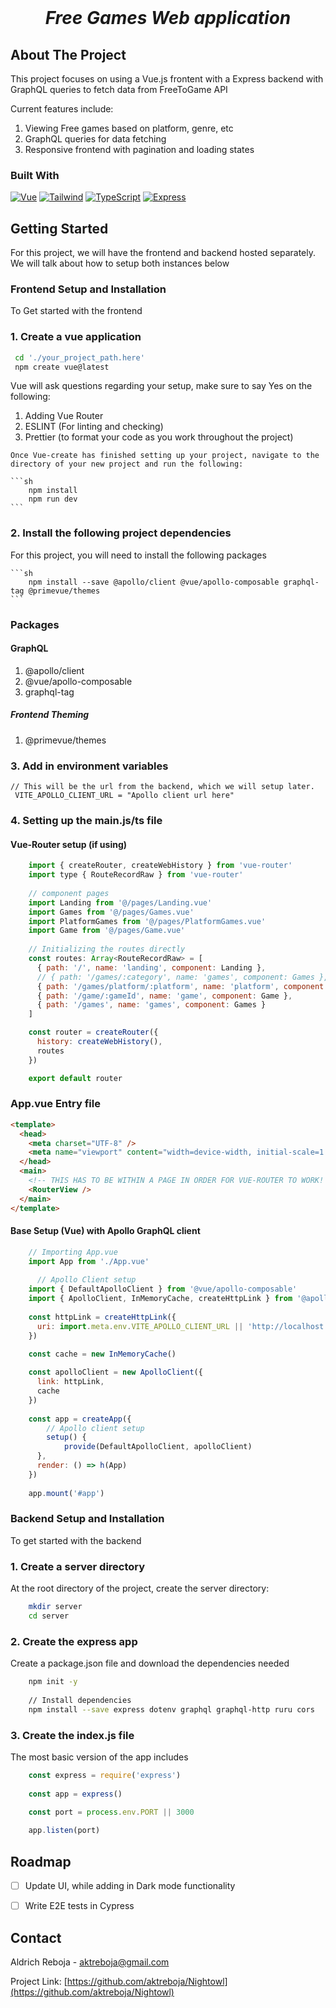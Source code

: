 <!-- PROJECT LOGO -->
<br />
<h1 align="center"><i>Free Games Web application</i></h1>
<!-- ABOUT THE PROJECT -->

<span id="about-the-project"></span>
## About The Project

This project focuses on using a Vue.js frontent with a Express backend with GraphQL queries to fetch data from FreeToGame API

Current features include: 

1. Viewing Free games based on platform, genre, etc
2. GraphQL queries for data fetching
3. Responsive frontend with pagination and loading states

<h3 name = "built-with"> Built With</h3>

[![Vue][Vue.js]][Vue-url]
[![Tailwind][Tailwind]][Tailwind-url]
[![TypeScript][TypeScript]][TypeScript-url]
[![Express][Express]][Express-url]



## Getting Started

For this project, we will have the frontend and backend hosted separately. We will talk about how to setup both instances below

### Frontend Setup and Installation

To Get started with the frontend
### 1. Create a vue application
   ```sh
    cd './your_project_path.here'
    npm create vue@latest
   ```
   
   Vue will ask questions regarding your setup, make sure to say Yes on the following:
   
   1. Adding Vue Router
   2. ESLINT (For linting and checking)
   3. Prettier (to format your code as you work throughout the project)
  
    Once Vue-create has finished setting up your project, navigate to the directory of your new project and run the following:

    ```sh
        npm install 
        npm run dev
    ```


### 2. Install the following project dependencies
For this project, you will need to install the following packages

    ```sh
        npm install --save @apollo/client @vue/apollo-composable graphql-tag @primevue/themes
    ```

### Packages
   
#### GraphQL
 
1. @apollo/client
2. @vue/apollo-composable 
3. graphql-tag
    
##### Frontend Theming
    
1. @primevue/themes
    
### 3. Add in environment variables
   ```env
   // This will be the url from the backend, which we will setup later. 
    VITE_APOLLO_CLIENT_URL = "Apollo client url here"
   ```

### 4. Setting up the main.js/ts file

#### Vue-Router setup (if using)

```js
    import { createRouter, createWebHistory } from 'vue-router'
    import type { RouteRecordRaw } from 'vue-router'
    
    // component pages
    import Landing from '@/pages/Landing.vue'
    import Games from '@/pages/Games.vue'
    import PlatformGames from '@/pages/PlatformGames.vue'
    import Game from '@/pages/Game.vue'
    
    // Initializing the routes directly
    const routes: Array<RouteRecordRaw> = [
      { path: '/', name: 'landing', component: Landing },
      // { path: '/games/:category', name: 'games', component: Games },
      { path: '/games/platform/:platform', name: 'platform', component: PlatformGames },
      { path: '/game/:gameId', name: 'game', component: Game },
      { path: '/games', name: 'games', component: Games }
    ]

    const router = createRouter({
      history: createWebHistory(),
      routes
    })

    export default router
```

### App.vue Entry file

```html
<template>
  <head>
    <meta charset="UTF-8" />
    <meta name="viewport" content="width=device-width, initial-scale=1.0" />
  </head>
  <main>
    <!-- THIS HAS TO BE WITHIN A PAGE IN ORDER FOR VUE-ROUTER TO WORK! -->
    <RouterView />
  </main>
</template>
```

#### Base Setup (Vue) with Apollo GraphQL client

```js
    // Importing App.vue
    import App from './App.vue'
    
      // Apollo Client setup
    import { DefaultApolloClient } from '@vue/apollo-composable'
    import { ApolloClient, InMemoryCache, createHttpLink } from '@apollo/client/core'
    
    const httpLink = createHttpLink({
      uri: import.meta.env.VITE_APOLLO_CLIENT_URL || 'http://localhost:3000/graphql'
    })

    const cache = new InMemoryCache()
    
    const apolloClient = new ApolloClient({
      link: httpLink,
      cache
    })
    
    const app = createApp({
        // Apollo client setup
        setup() {
            provide(DefaultApolloClient, apolloClient)
      },
      render: () => h(App)
    })
    
    app.mount('#app')
```

### Backend Setup and Installation

To get started with the backend

### 1. Create a server directory

At the root directory of the project, create the server directory:

```sh
    mkdir server
    cd server
```

### 2. Create the express app

Create a package.json file and download the dependencies needed

```sh
    npm init -y
    
    // Install dependencies
    npm install --save express dotenv graphql graphql-http ruru cors 
```

### 3. Create the index.js file

The most basic version of the app includes

```js
    const express = require('express')
    
    const app = express()

    const port = process.env.PORT || 3000
    
    app.listen(port)
```


## Roadmap

- [ ] Update UI, while adding in Dark mode functionality
- [ ] Write E2E tests in Cypress


<!-- CONTACT -->

## Contact

Aldrich Reboja - aktreboja@gmail.com

Project Link: [https://github.com/aktreboja/Nightowl](https://github.com/aktreboja/Nightowl)

<!-- MARKDOWN LINKS & IMAGES -->
<!-- https://www.markdownguide.org/basic-syntax/#reference-style-links -->

[linkedin-shield]: https://img.shields.io/badge/-LinkedIn-black.svg?style=for-the-badge&logo=linkedin&colorB=555
[linkedin-url]: https://linkedin.com/in/aktreboja
[Vue.js]: https://img.shields.io/badge/Vue.js-35495E?style=for-the-badge&logo=vuedotjs&logoColor=4FC08D
[Vue-url]: https://vuejs.org/
[TypeScript]: https://img.shields.io/badge/TypeScript-007ACC?style=for-the-badge&logo=typescript&logoColor=whi
[TypeScript-url]: https://www.typescriptlang.org/
[Tailwind]: https://img.shields.io/badge/tailwindcss-0F172A?style=for-the-badge&logo=tailwindcss
[Tailwind-url]: https://tailwindcss.com/
[Express]: https://img.shields.io/badge/Express%20js-000000?style=for-the-badge&logo=express&logoColor=white
[Express-url]: https://expressjs.com/
